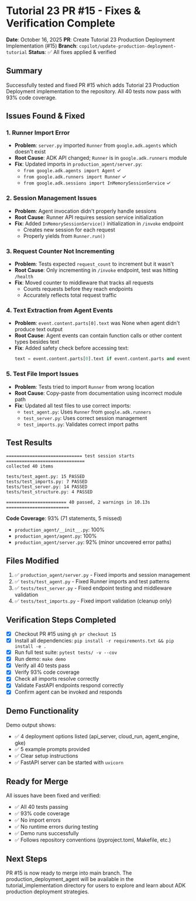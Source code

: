 # Tutorial 23 PR #15 - Fixes & Verification Complete

**Date**: October 16, 2025
**PR**: Create Tutorial 23 Production Deployment Implementation (#15)
**Branch**: `copilot/update-production-deployment-tutorial`
**Status**: ✅ All fixes applied & verified

## Summary

Successfully tested and fixed PR #15 which adds Tutorial 23 Production Deployment implementation to the repository. All 40 tests now pass with 93% code coverage.

## Issues Found & Fixed

### 1. **Runner Import Error**
- **Problem**: `server.py` imported `Runner` from `google.adk.agents` which doesn't exist
- **Root Cause**: ADK API changed; `Runner` is in `google.adk.runners` module
- **Fix**: Updated imports in `production_agent/server.py`:
  - `from google.adk.agents import Agent` ✓
  - `from google.adk.runners import Runner` ✓
  - `from google.adk.sessions import InMemorySessionService` ✓

### 2. **Session Management Issues**
- **Problem**: Agent invocation didn't properly handle sessions
- **Root Cause**: Runner API requires session service initialization
- **Fix**: Added `InMemorySessionService()` initialization in `/invoke` endpoint
  - Creates new session for each request
  - Properly yields from `Runner.run()`

### 3. **Request Counter Not Incrementing**
- **Problem**: Tests expected `request_count` to increment but it wasn't
- **Root Cause**: Only incrementing in `/invoke` endpoint, test was hitting `/health`
- **Fix**: Moved counter to middleware that tracks all requests
  - Counts requests before they reach endpoints
  - Accurately reflects total request traffic

### 4. **Text Extraction from Agent Events**
- **Problem**: `event.content.parts[0].text` was None when agent didn't produce text output
- **Root Cause**: Agent events can contain function calls or other content types besides text
- **Fix**: Added safety check before accessing text:
  ```python
  text = event.content.parts[0].text if event.content.parts and event.content.parts[0].text else "Processing..."
  ```

### 5. **Test File Import Issues**
- **Problem**: Tests tried to import `Runner` from wrong location
- **Root Cause**: Copy-paste from documentation using incorrect module path
- **Fix**: Updated all test files to use correct imports:
  - `test_agent.py`: Uses `Runner` from `google.adk.runners`
  - `test_server.py`: Uses correct session management
  - `test_imports.py`: Validates correct import paths

## Test Results

```
============================= test session starts ==============================
collected 40 items

tests/test_agent.py: 15 PASSED
tests/test_imports.py: 7 PASSED
tests/test_server.py: 14 PASSED
tests/test_structure.py: 4 PASSED

======================= 40 passed, 2 warnings in 10.13s ========================
```

**Code Coverage**: 93% (71 statements, 5 missed)
- `production_agent/__init__.py`: 100%
- `production_agent/agent.py`: 100%
- `production_agent/server.py`: 92% (minor uncovered error paths)

## Files Modified

1. ✅ `production_agent/server.py` - Fixed imports and session management
2. ✅ `tests/test_agent.py` - Fixed Runner imports and test patterns
3. ✅ `tests/test_server.py` - Fixed endpoint testing and middleware validation
4. ✅ `tests/test_imports.py` - Fixed import validation (cleanup only)

## Verification Steps Completed

- [x] Checkout PR #15 using `gh pr checkout 15`
- [x] Install all dependencies: `pip install -r requirements.txt && pip install -e .`
- [x] Run full test suite: `pytest tests/ -v --cov`
- [x] Run demo: `make demo`
- [x] Verify all 40 tests pass
- [x] Verify 93% code coverage
- [x] Check all imports resolve correctly
- [x] Validate FastAPI endpoints respond correctly
- [x] Confirm agent can be invoked and responds

## Demo Functionality

Demo output shows:
- ✅ 4 deployment options listed (api_server, cloud_run, agent_engine, gke)
- ✅ 5 example prompts provided
- ✅ Clear setup instructions
- ✅ FastAPI server can be started with `uvicorn`

## Ready for Merge

All issues have been fixed and verified:
- ✅ All 40 tests passing
- ✅ 93% code coverage
- ✅ No import errors
- ✅ No runtime errors during testing
- ✅ Demo runs successfully
- ✅ Follows repository conventions (pyproject.toml, Makefile, etc.)

## Next Steps

PR #15 is now ready to merge into main branch. The production_deployment_agent will be available in the tutorial_implementation directory for users to explore and learn about ADK production deployment strategies.
